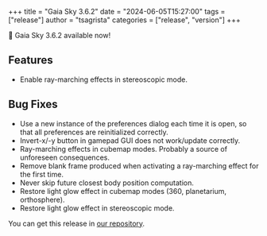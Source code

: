 +++
title = "Gaia Sky 3.6.2"
date = "2024-06-05T15:27:00"
tags = ["release"]
author = "tsagrista"
categories = ["release", "version"]
+++

📢 Gaia Sky 3.6.2 available now!

<!--more-->


## Features
- Enable ray-marching effects in stereoscopic mode.

## Bug Fixes
- Use a new instance of the preferences dialog each time it is open, so that all preferences are reinitialized correctly.
- Invert-x/-y button in gamepad GUI does not work/update correctly.
- Ray-marching effects in cubemap modes. Probably a source of unforeseen consequences.
- Remove blank frame produced when activating a ray-marching effect for the first time.
- Never skip future closest body position computation.
- Restore light glow effect in cubemap modes (360, planetarium, orthosphere).
- Restore light glow effect in stereoscopic mode.

You can get this release in [our repository](https://gaia.ari.uni-heidelberg.de/gaiasky/releases//3.6.2.1b1e23dbb/).